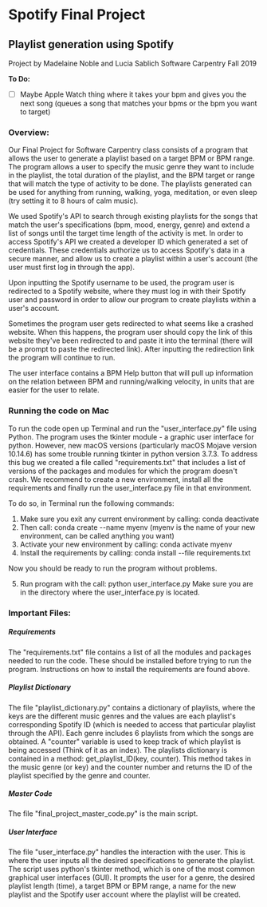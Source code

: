 # **Spotify Final Project**
## **Playlist generation using Spotify**
Project by Madelaine Noble and Lucia Sablich
Software Carpentry Fall 2019

**To Do:**

- [ ] Maybe Apple Watch thing where it takes your bpm and gives you the next song (queues a song that matches your bpms or the bpm you want to target)

### Overview:
Our Final Project for Software Carpentry class consists of a program that allows the user to generate a playlist based on a target BPM or BPM range. The program allows a user to specify the music genre they want to include in the playlist, the total duration of the playlist, and the BPM target or range that will match the type of activity to be done. The playlists generated can be used for anything from running, walking, yoga, meditation, or even sleep (try setting it to 8 hours of calm music). 

We used Spotify's API to search through existing playlists for the songs that match the user's specifications (bpm, mood, energy, genre) and extend a list of songs until the target time length of the activity is met. In order to access Spotify's API we created a developer ID which generated a set of credentials. These credentials authorize us to access Spotify's data in a secure manner, and allow us to create a playlist within a user's account (the user must first log in through the app). 

Upon inputting the Spotify username to be used, the program user is redirected to a Spotify website, where they must log in with their Spotify user and password in order to allow our program to create playlists within a user's account.

Sometimes the program user gets redirected to what seems like a crashed website. When this happens, the program user should copy the link of this website they've been redirected to and paste it into the terminal (there will be a prompt to paste the redirected link). After inputting the redirection link the program will continue to run. 

The user interface contains a BPM Help button that will pull up information on the relation between BPM and running/walking velocity, in units that are easier for the user to relate. 

### Running the code on Mac
To run the code open up Terminal and run the "user_interface.py" file using Python.
The program uses the tkinter module - a graphic user interface for python. However, new macOS versions (particularly macOS Mojave version 10.14.6) has some trouble running tkinter in python version 3.7.3. To address this bug we created a file called "requirements.txt" that includes a list of versions of the packages and modules for which the program doesn't crash. We recommend to create a new environment, install all the requirements and finally run the user_interface.py file in that environment. 

To do so, in Terminal run the following commands:

1. Make sure you exit any current environment by calling: conda deactivate
2. Then call: conda create --name myenv 
   (myenv is the name of your new environment, can be called anything you want)
3. Activate your new environment by calling: conda activate myenv
4. Install the requirements by calling: conda install --file requirements.txt
    
Now you should be ready to run the program without problems.

5. Run program with the call: python user_interface.py
   Make sure you are in the directory where the user_interface.py is located.
    

### Important Files:

##### Requirements
The "requirements.txt" file contains a list of all the modules and packages needed to run the code. These should be installed before trying to run the program. Instructions on how to install the requirements are found above. 

##### Playlist Dictionary
The file "playlist_dictionary.py" contains a dictionary of playlists, where the keys are the different music genres and the values are each playlist's corresponding Spotify ID (which is needed to access that particular playlist through the API). Each genre includes 6 playlists from which the songs are obtained. A "counter" variable is used to keep track of which playlist is being accessed (Think of it as an index).  The playlists dictionary is contained in a method: get_playlist_ID(key, counter). This method takes in the music genre (or key) and the counter number and returns the ID of the playlist specified by the genre and counter.

##### Master Code
The file "final_project_master_code.py" is the main script. 

##### User Interface 
The file "user_interface.py" handles the interaction with the user. This is where the user inputs all the desired specifications to generate the playlist. The script uses python's tkinter method, which is one of the most common graphical user interfaces (GUI). It prompts the user for a genre, the desired playlist length (time), a target BPM or BPM range, a name for the new playlist and the Spotify user account where the playlist will be created.
